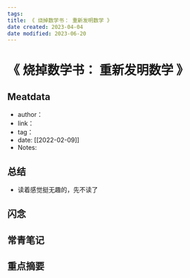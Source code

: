 ```yaml
---
tags: 
title: 《 烧掉数学书： 重新发明数学 》
date created: 2023-04-04
date modified: 2023-06-20
---
```


# 《 烧掉数学书： 重新发明数学 》

## Meatdata

- author：
- link：
- tag：
- date: [[2022-02-09]]
- Notes:

## 总结

- 读着感觉挺无趣的，先不读了

## 闪念

## 常青笔记

## 重点摘要
